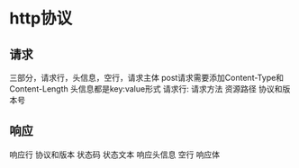 # http协议
## 请求
三部分，请求行，头信息，空行，请求主体
post请求需要添加Content-Type和Content-Length
头信息都是key:value形式
请求行:
请求方法 资源路径 协议和版本号


## 响应
响应行
协议和版本 状态码 状态文本
响应头信息
空行
响应体


